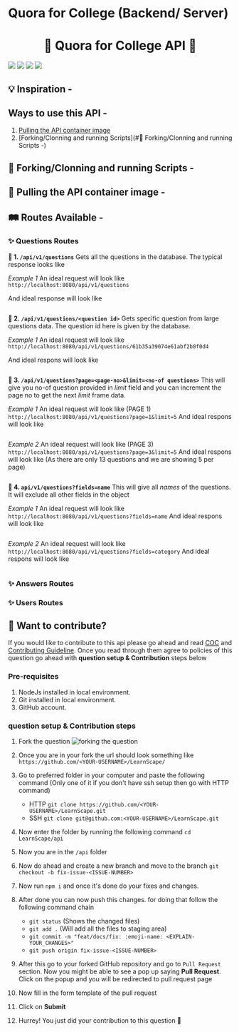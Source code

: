 # Quora for College (Backend/ Server)
<h1 align="center"> 🏫 Quora for College API 🏫 </h1>

<a href="https://github.com/kaiwalyakoparkar/quora-for-college"><img src="https://badges.frapsoft.com/os/v1/open-source.svg?v=103"></a>
<a href="https://github.com/kaiwalyakoparkar/quora-for-college"><img src="https://img.shields.io/badge/Built%20by-developers%20%3C%2F%3E-0059b3"></a>
<a href="https://github.com/kaiwalyakoparkar/quora-for-college"><img src="https://img.shields.io/static/v1.svg?label=Contributions&message=Welcome&color=yellow"></a>
<a href="https://github.com/kaiwalyakoparkar/"><img src="https://img.shields.io/badge/Maintained%3F-yes-brightgreen.svg?v=103"></a>

## 💡 Inspiration -


## Ways to use this API -
1. [Pulling the API container image](https://ghcr.io/kaiwalyakoparkar/quora-for-college-api:latest)
2. [Forking/Clonning and running Scripts](#🍴 Forking/Clonning and running Scripts -)

## 🍴 Forking/Clonning and running Scripts -

## 🐳 Pulling the API container image -

## 🛤 Routes Available -

### ✨ Questions Routes

**🚩 1. `/api/v1/questions`**
Gets all the questions in the database. The typical response looks like

*Example 1*
An ideal request will look like
`http://localhost:8080/api/v1/questions`

And ideal response will look like
```json


```

**🚩 2. `/api/v1/questions/<question id>`**
Gets specific question from large questions data. The question id here is given by the database.

*Example 1*
An ideal request will look like
`http://localhost:8080/api/v1/questions/61b35a39074e61abf2b0f0d4`

And ideal respons will look like
```json

```

**🚩 3. `/api/v1/questions?page=<page-no>&limit=<no-of questions>`**
This will give you no-of question provided in *limit* field and you can increment the page no to get the next *limit* frame data.

*Example 1*
An ideal request will look like (PAGE 1)
`http://localhost:8080/api/v1/questions?page=1&limit=5`
And ideal respons will look like
```json

```

*Example 2*
An ideal request will look like (PAGE 3)
`http://localhost:8080/api/v1/questions?page=3&limit=5`
And ideal respons will look like (As there are only 13 questions and we are showing 5 per page)
```json

```

**🚩 4. `api/v1/questions?fields=name`**
This will give all *names* of the questions. It will exclude all other fields in the object

*Example 1*
An ideal request will look like 
`http://localhost:8080/api/v1/questions?fields=name`
And ideal respons will look like 
```json

```

*Example 2*
An ideal request will look like 
`http://localhost:8080/api/v1/questions?fields=category`
And ideal respons will look like 
```json

```

### ✨ Answers Routes

### ✨ Users Routes

## 🙌 Want to contribute?
If you would like to contribute to this api please go ahead and read [COC](../CODE_OF_CONDUCT.md) and [Contributing Guideline](../CONTRIBUTING.md). Once you read through them agree to policies of this question go ahead with **question setup & Contribution** steps below

### Pre-requisites

1. NodeJs installed in local environment.
2. Git installed in local environment.
3. GitHub account.

### question setup & Contribution steps

1. Fork the question
![forking the question](https://i.imgur.com/qbVouuV.png)

2. Once you are in your fork the url should look something like
`https://github.com/<YOUR-USERNAME>/LearnScape/`

3. Go to preferred folder in your computer and paste the following command (Only one of it if you don't have ssh setup then go with HTTP command)
   - HTTP
   `git clone https://github.com/<YOUR-USERNAME>/LearnScape.git`
   - SSH
   `git clone git@github.com:<YOUR-USERNAME>/LearnScape.git`

4. Now enter the folder by running the following command
`cd LearnScape/api`

5. Now you are in the `/api` folder

6. Now do ahead and create a new branch and move to the branch
`git checkout -b fix-issue-<ISSUE-NUMBER>`

7. Now run `npm i` and once it's done do your fixes and changes.

8. After done you can now push this changes. for doing that follow the following command chain
   - `git status` (Shows the changed files)
   - `git add .` (Will add all the files to staging area)
   - `git commit -m "feat/docs/fix: :emoji-name: <EXPLAIN-YOUR_CHANGES>"`
   - `git push origin fix-issue-<ISSUE-NUMBER>`

9. After this go to your forked GitHub repository and go to `Pull Request` section. Now you might be able to see a pop up saying **Pull Request**. Click on the popup and you will be redirected to pull request page

10. Now fill in the form template of the pull request

11. Click on **Submit**

12. Hurrey! You just did your contribution to this question 🎉

